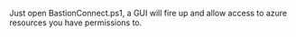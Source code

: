 Just open BastionConnect.ps1, a GUI will fire up and allow access to azure resources you have permissions to.
